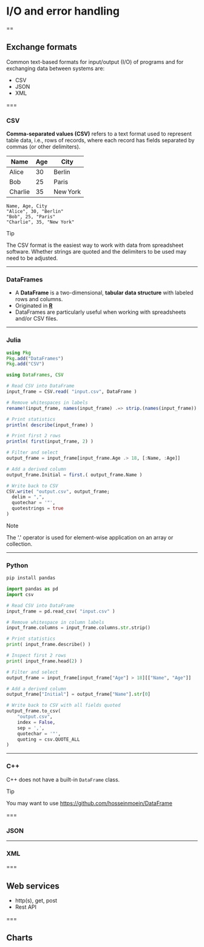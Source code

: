 # I/O and error handling

==

## Exchange formats

Common text-based formats for input/output (I/O) of programs and for exchanging data between systems are:

- CSV
- JSON
- XML

===

### CSV

**Comma‑separated values (CSV)** refers to a text format used to represent table data, i.e., rows of records, where each record has fields separated by commas (or other delimiters).

<div class="twocolumn">
<div>

| Name    | Age | City      |
|---------|-----|-----------|
| Alice   | 30  | Berlin    |
| Bob     | 25  | Paris     |
| Charlie | 35  | New York  |

</div>
<div>

```csv
Name, Age, City
"Alice", 30, "Berlin"
"Bob", 25, "Paris"
"Charlie", 35, "New York"
```
</div>
</div>

> [!TIP]
> The CSV format is the easiest way to work with data from spreadsheet software. Whether strings are quoted and the delimiters to be used may need to be adjusted. 


---

### DataFrames

- A **DataFrame** is a two-dimensional, **tabular data structure** with labeled rows and columns.
- Originated in [**R**](https://en.wikipedia.org/wiki/R_(programming_language))
- DataFrames are particularly useful when working with spreadsheets and/or CSV files.

---


### Julia

```julia
using Pkg
Pkg.add("DataFrames")
Pkg.add("CSV")
```

```julia [1-4|6-7|9-10|12-13|15-16|18-19|21-26]
using DataFrames, CSV

# Read CSV into DataFrame
input_frame = CSV.read( "input.csv", DataFrame )

# Remove whitespaces in labels
rename!(input_frame, names(input_frame) .=> strip.(names(input_frame)) )

# Print statistics
println( describe(input_frame) )

# Print first 2 rows
println( first(input_frame, 2) )

# Filter and select
output_frame = input_frame[input_frame.Age .> 18, [:Name, :Age]]

# Add a derived column
output_frame.Initial = first.( output_frame.Name )

# Write back to CSV
CSV.write( "output.csv", output_frame;
  delim = ",",
  quotechar = '"',
  quotestrings = true
)
```

> [!NOTE]
> The '.' operator is used for element-wise application on an array or collection. 

---

### Python

```bash
pip install pandas
```

```python [1-5|7-8|10-11|13-14|16-17|19-20|22-28]
import pandas as pd
import csv

# Read CSV into DataFrame
input_frame = pd.read_csv( "input.csv" )

# Remove whitespace in column labels
input_frame.columns = input_frame.columns.str.strip()

# Print statistics
print( input_frame.describe() )

# Inspect first 2 rows
print( input_frame.head(2) )

# Filter and select
output_frame = input_frame[input_frame["Age"] > 18][["Name", "Age"]]

# Add a derived column
output_frame["Initial"] = output_frame["Name"].str[0]

# Write back to CSV with all fields quoted
output_frame.to_csv(
    "output.csv",
    index = False,
    sep = ',',
    quotechar = '"',
    quoting = csv.QUOTE_ALL
)
```

---

### C++

C++ does not have a built-in `DataFrame` class.

> [!TIP]
> You may want to use https://github.com/hosseinmoein/DataFrame

===

### JSON

---

### XML

===

## Web services

- http(s), get, post
- Rest API

===

## Charts


